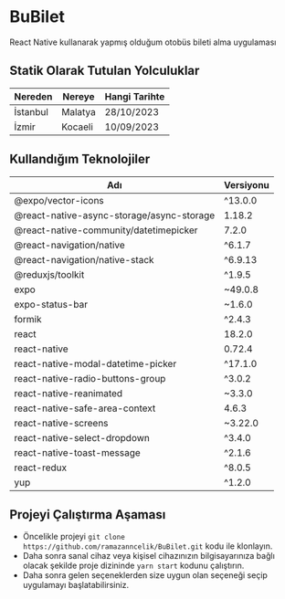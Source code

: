 # BuBilet
 React Native kullanarak yapmış olduğum otobüs bileti alma uygulaması

## Statik Olarak Tutulan Yolculuklar

| Nereden  | Nereye  | Hangi Tarihte  |
| -------- | ------- | -------------- |
| İstanbul | Malatya | 28/10/2023     |
| İzmir    | Kocaeli | 10/09/2023     |

 ## Kullandığım Teknolojiler

| Adı                                       | Versiyonu      |
| ----------------------------------------- | -------------- |
| @expo/vector-icons                        | ^13.0.0        |
| @react-native-async-storage/async-storage | 1.18.2         |
| @react-native-community/datetimepicker    | 7.2.0          |
| @react-navigation/native                  | ^6.1.7         |
| @react-navigation/native-stack            | ^6.9.13        |
| @reduxjs/toolkit                          | ^1.9.5         |
| expo                                      | ~49.0.8        |
| expo-status-bar                           | ~1.6.0         |
| formik                                    | ^2.4.3         |
| react                                     | 18.2.0         |
| react-native                              | 0.72.4         |
| react-native-modal-datetime-picker        | ^17.1.0        |
| react-native-radio-buttons-group          | ^3.0.2         |
| react-native-reanimated                   | ~3.3.0         |
| react-native-safe-area-context            | 4.6.3          |
| react-native-screens                      | ~3.22.0        |
| react-native-select-dropdown              | ^3.4.0         |
| react-native-toast-message                | ^2.1.6         |
| react-redux                               | ^8.0.5         |
| yup                                       | ^1.2.0         |


 ## Projeyi Çalıştırma Aşaması
 - Öncelikle projeyi `git clone https://github.com/ramazanncelik/BuBilet.git` kodu ile klonlayın.
 - Daha sonra sanal cihaz veya kişisel cihazınızın bilgisayarınıza bağlı olacak şekilde proje dizininde `yarn start` kodunu çalıştırın.
 - Daha sonra gelen seçeneklerden size uygun olan seçeneği seçip uygulamayı başlatabilirsiniz.
